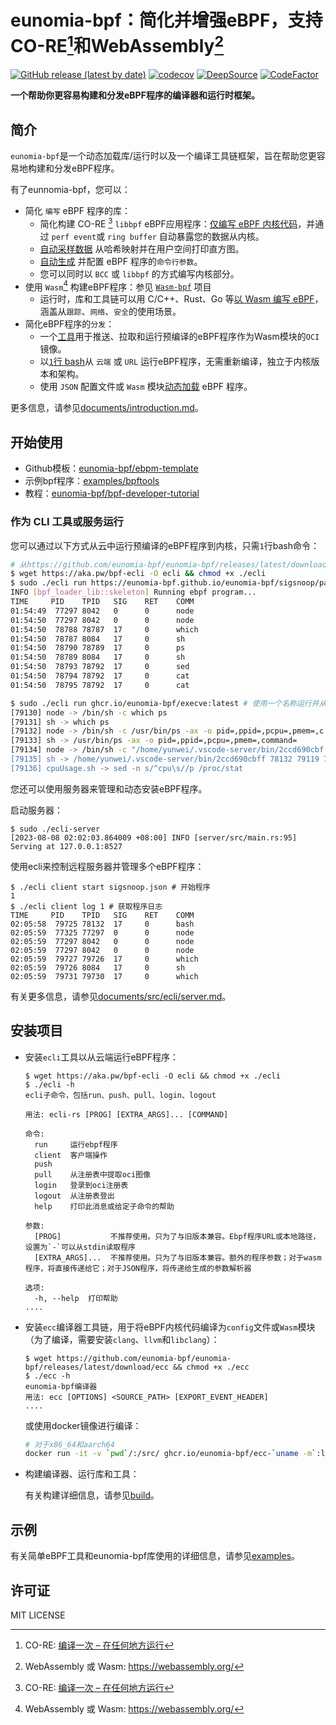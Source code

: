 # eunomia-bpf：简化并增强eBPF，支持CO-RE[^1]和WebAssembly[^2]

[![GitHub release (latest by date)](https://img.shields.io/github/v/release/eunomia-bpf/eunomia-bpf)](https://github.com/eunomia-bpf/eunomia-bpf/releases)
[![codecov](https://codecov.io/gh/eunomia-bpf/eunomia-bpf/branch/master/graph/badge.svg?token=YTR1M16I70)](https://codecov.io/gh/eunomia-bpf/eunomia-bpf)
[![DeepSource](https://deepsource.io/gh/eunomia-bpf/eunomia-bpf.svg/?label=active+issues&show_trend=true&token=rcSI3J1-gpwLIgZWtKZC-N6C)](https://deepsource.io/gh/eunomia-bpf/eunomia-bpf/?ref=repository-badge)
[![CodeFactor](https://www.codefactor.io/repository/github/eunomia-bpf/eunomia-bpf/badge)](https://www.codefactor.io/repository/github/eunomia-bpf/eunomia-bpf)

**一个帮助你更容易构建和分发eBPF程序的编译器和运行时框架。**

## 简介

`eunomia-bpf`是一个动态加载库/运行时以及一个编译工具链框架，旨在帮助您更容易地构建和分发eBPF程序。

有了eunnomia-bpf，您可以：

- 简化 `编写` eBPF 程序的库：
  - 简化构建 CO-RE [^1] `libbpf` eBPF应用程序：[仅编写 eBPF 内核代码](introduction.md#simplify-building-co-re-libbpf-ebpf-applications)，并通过 `perf event`或 `ring buffer` 自动暴露您的数据从内核。
  - [自动采样数据](introduction.md#automatically-sample-the-data-and-print-hists-in-userspace) 从哈希映射并在用户空间打印直方图。
  - [自动生成](introduction.md#automatically-generate-and-config-command-line-arguments) 并配置 eBPF 程序的`命令行参数`。
  - 您可以同时以 `BCC` 或 `libbpf` 的方式编写内核部分。
- 使用 `Wasm`[^2] 构建eBPF程序：参见 [`Wasm-bpf`](https://github.com/eunomia-bpf/wasm-bpf) 项目
  - 运行时，库和工具链可以用 C/C++、Rust、Go 等[以 Wasm 编写 eBPF](https://github.com/eunomia-bpf/wasm-bpf)，涵盖从`跟踪`、`网络`、`安全`的使用场景。
- 简化eBPF程序的`分发`：
  - 一个[工具](ecli/)用于推送、拉取和运行预编译的eBPF程序作为Wasm模块的`OCI`镜像。
  - 以[`1`行 bash](introduction.md#dynamic-load-and-run-co-re-ebpf-kernel-code-from-the-cloud-with-url-or-oci-image)从 `云端` 或 `URL` 运行eBPF程序，无需重新编译，独立于内核版本和架构。
  - 使用 `JSON` 配置文件或 `Wasm` 模块[动态加载](bpf-loader-rs) eBPF 程序。

更多信息，请参见[documents/introduction.md](introduction.md)。

[^1]: CO-RE: [编译一次 – 在任何地方运行](https://facebookmicrosites.github.io/bpf/blog/2020/02/19/bpf-portability-and-co-re.html)
[^2]: WebAssembly 或 Wasm: <https://webassembly.org/>

## 开始使用

- Github模板：[eunomia-bpf/ebpm-template](https://github.com/eunomia-bpf/ebpm-template)
- 示例bpf程序：[examples/bpftools](examples/bpftools/)
- 教程：[eunomia-bpf/bpf-developer-tutorial](https://github.com/eunomia-bpf/bpf-developer-tutorial)

### 作为 CLI 工具或服务运行

您可以通过以下方式从云中运行预编译的eBPF程序到内核，只需`1`行bash命令：

```bash
# 从https://github.com/eunomia-bpf/eunomia-bpf/releases/latest/download/ecli 下载发布版本
$ wget https://aka.pw/bpf-ecli -O ecli && chmod +x ./ecli
$ sudo ./ecli run https://eunomia-bpf.github.io/eunomia-bpf/sigsnoop/package.json # 从URL简单地运行一个预编译的ebpf代码
INFO [bpf_loader_lib::skeleton] Running ebpf program...
TIME     PID    TPID   SIG    RET    COMM   
01:54:49  77297 8042   0      0      node
01:54:50  77297 8042   0      0      node
01:54:50  78788 78787  17     0      which
01:54:50  78787 8084   17     0      sh
01:54:50  78790 78789  17     0      ps
01:54:50  78789 8084   17     0      sh
01:54:50  78793 78792  17     0      sed
01:54:50  78794 78792  17     0      cat
01:54:50  78795 78792  17     0      cat

$ sudo ./ecli run ghcr.io/eunomia-bpf/execve:latest # 使用一个名称运行并从我们的仓库下载最新版本的bpf工具
[79130] node -> /bin/sh -c which ps 
[79131] sh -> which ps 
[79132] node -> /bin/sh -c /usr/bin/ps -ax -o pid=,ppid=,pcpu=,pmem=,c 
[79133] sh -> /usr/bin/ps -ax -o pid=,ppid=,pcpu=,pmem=,command= 
[79134] node -> /bin/sh -c "/home/yunwei/.vscode-server/bin/2ccd690cbf 
[79135] sh -> /home/yunwei/.vscode-server/bin/2ccd690cbff 78132 79119 79120 79121 
[79136] cpuUsage.sh -> sed -n s/^cpu\s//p /proc/stat
```

您还可以使用服务器来管理和动态安装eBPF程序。

启动服务器：

```console
$ sudo ./ecli-server
[2023-08-08 02:02:03.864009 +08:00] INFO [server/src/main.rs:95] Serving at 127.0.0.1:8527
```

使用ecli来控制远程服务器并管理多个eBPF程序：

```console
$ ./ecli client start sigsnoop.json # 开始程序
1
$ ./ecli client log 1 # 获取程序日志
TIME     PID    TPID   SIG    RET    COMM   
02:05:58  79725 78132  17     0      bash
02:05:59  77325 77297  0      0      node
02:05:59  77297 8042   0      0      node
02:05:59  77297 8042   0      0      node
02:05:59  79727 79726  17     0      which
02:05:59  79726 8084   17     0      sh
02:05:59  79731 79730  17     0      which
```

有关更多信息，请参见[documents/src/ecli/server.md](ecli/server.md)。

## 安装项目

- 安装`ecli`工具以从云端运行eBPF程序：

    ```console
    $ wget https://aka.pw/bpf-ecli -O ecli && chmod +x ./ecli
    $ ./ecli -h
    ecli子命令，包括run、push、pull、login、logout

    用法: ecli-rs [PROG] [EXTRA_ARGS]... [COMMAND]

    命令:
      run     运行ebpf程序
      client  客户端操作
      push    
      pull    从注册表中提取oci图像
      login   登录到oci注册表
      logout  从注册表登出
      help    打印此消息或给定子命令的帮助

    参数:
      [PROG]           不推荐使用。只为了与旧版本兼容。Ebpf程序URL或本地路径，设置为`-`可以从stdin读取程序
      [EXTRA_ARGS]...  不推荐使用。只为了与旧版本兼容。额外的程序参数；对于wasm程序，将直接传递给它；对于JSON程序，将传递给生成的参数解析器

    选项:
      -h, --help  打印帮助
    ....
    ```

- 安装`ecc`编译器工具链，用于将eBPF内核代码编译为`config`文件或`Wasm`模块（为了编译，需要安装`clang`、`llvm`和`libclang`）：

    ```console
    $ wget https://github.com/eunomia-bpf/eunomia-bpf/releases/latest/download/ecc && chmod +x ./ecc
    $ ./ecc -h
    eunomia-bpf编译器
    用法: ecc [OPTIONS] <SOURCE_PATH> [EXPORT_EVENT_HEADER]
    ....
    ```

  或使用docker镜像进行编译：

    ```bash
    # 对于x86_64和aarch64
    docker run -it -v `pwd`/:/src/ ghcr.io/eunomia-bpf/ecc-`uname -m`:latest # 使用docker进行编译。`pwd`应包含*.bpf.c文件和*.h文件。
    ```

- 构建编译器、运行库和工具：

  有关构建详细信息，请参见[build](https://eunomia.dev/eunomia-bpf/setup/build/)。

## 示例

有关简单eBPF工具和eunomia-bpf库使用的详细信息，请参见[examples](https://github.com/eunomia-bpf/eunomia-bpf/tree/master/examples)。

## 许可证

MIT LICENSE
